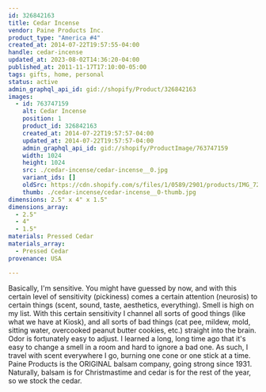 ```yaml
---
id: 326842163
title: Cedar Incense
vendor: Paine Products Inc.
product_type: "America #4"
created_at: 2014-07-22T19:57:55-04:00
handle: cedar-incense
updated_at: 2023-08-02T14:36:20-04:00
published_at: 2011-11-17T17:10:00-05:00
tags: gifts, home, personal
status: active
admin_graphql_api_id: gid://shopify/Product/326842163
images:
  - id: 763747159
    alt: Cedar Incense
    position: 1
    product_id: 326842163
    created_at: 2014-07-22T19:57:57-04:00
    updated_at: 2014-07-22T19:57:57-04:00
    admin_graphql_api_id: gid://shopify/ProductImage/763747159
    width: 1024
    height: 1024
    src: ./cedar-incense/cedar-incense__0.jpg
    variant_ids: []
    oldSrc: https://cdn.shopify.com/s/files/1/0589/2901/products/IMG_7251.jpeg?v=1406073477
    thumb: ./cedar-incense/cedar-incense__0-thumb.jpg
dimensions: 2.5" x 4" x 1.5"
dimensions_array:
  - 2.5"
  - 4"
  - 1.5"
materials: Pressed Cedar
materials_array:
  - Pressed Cedar
provenance: USA

---
```


Basically, I'm sensitive. You might have guessed by now, and with this certain level of sensitivity (pickiness) comes a certain attention (neurosis) to certain things (scent, sound, taste, aesthetics, everything). Smell is high on my list. With this certain sensitivity I channel all sorts of good things (like what we have at Kiosk), and all sorts of bad things (cat pee, mildew, mold, sitting water, overcooked peanut butter cookies, etc.) straight into the brain. Odor is fortunately easy to adjust. I learned a long, long time ago that it's easy to change a smell in a room and hard to ignore a bad one. As such, I travel with scent everywhere I go, burning one cone or one stick at a time. Paine Products is the ORIGINAL balsam company, going strong since 1931. Naturally, balsam is for Christmastime and cedar is for the rest of the year, so we stock the cedar.